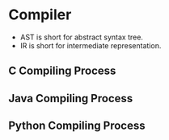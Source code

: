 # Compiler

* AST is short for abstract syntax tree.
* IR is short for intermediate representation.

## C Compiling Process
## Java Compiling Process
## Python Compiling Process
